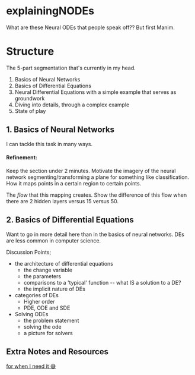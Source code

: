 # explainingNODEs

What are these Neural ODEs that people speak off?? But first Manim.


# Structure

The 5-part segmentation that's currently in my head.

1. Basics of Neural Networks
2. Basics of Differential Equations
3. Neural Differential Equations with a simple example that serves as groundwork
4. Diving into details, through a complex example
5. State of play

## 1. Basics of Neural Networks
I can tackle this task in many ways. 

#### Refinement:

Keep the section under 2 minutes. Motivate the imagery of the neural network segmenting/transforming a plane for something like classification. How it maps points in a certain region to certain points. 

The _flow_ that this mapping creates. Show the difference of this flow when there are 2 hidden layers versus 15 versus 50.


## 2. Basics of Differential Equations

Want to go in more detail here than in the basics of neural networks. DEs are less common in computer science.

Discussion Points;
- the architecture of differential equations
  - the change variable
  - the parameters
  - comparisons to a 'typical' function -- what IS a solution to a DE?
  - the implicit nature of DEs
- categories of DEs
  - Higher order
  - PDE, ODE and SDE
- Solving ODEs
  - the problem statement
  - solving the ode
  - a picture for solvers
  

## Extra Notes and Resources

[for when I need it 😅](https://nicolasjaar.net/licensing)